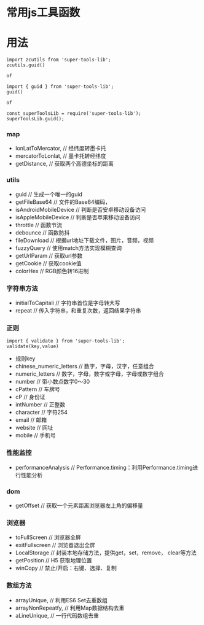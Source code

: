
# 常用js工具函数

# 用法
```
import zcutils from 'super-tools-lib';
zcutils.guid()

of

import { guid } from 'super-tools-lib';
guid()

of

const superToolsLib = require('super-tools-lib');
superToolsLib.guid();
```

### map
- lonLatToMercator,       // 经纬度转墨卡托
- mercatorToLonlat,       // 墨卡托转经纬度
- getDistance,            // 获取两个高德坐标的距离

### utils
- guid                    // 生成一个唯一的guid
- getFileBase64           // 文件的Base64编码，
- isAndroidMobileDevice   // 判断是否安卓移动设备访问
- isAppleMobileDevice     // 判断是否苹果移动设备访问
- throttle                // 函数节流
- debounce                // 函数防抖
- fileDownload            // 根据url地址下载文件，图片，音频，视频
- fuzzyQuery              // 使用match方法实现模糊查询
- getUrlParam             // 获取url参数
- getCookie               // 获取cookie值
- colorHex                // RGB颜色转16进制

### 字符串方法
- initialToCapitali       // 字符串首位是字母转大写
- repeat                  // 传入字符串，和重复次数，返回结果字符串

### 正则
```
import { validate } from 'super-tools-lib';
validate(key,value)
```
- 规则key
- chinese_numeric_letters // 数字，字母，汉字，任意组合
- numeric_letters         // 数字，字母，数字或字母，字母或数字组合
- number                  // 带小数点数字0～30
- cPattern                // 车牌号
- cP                      // 身份证
- intNumber               // 正整数
- character               // 字符254
- email                   // 邮箱
- website                 // 网址
- mobile                  // 手机号

### 性能监控
- performanceAnalysis     // Performance.timing：利用Performance.timing进行性能分析

### dom
- getOffset               // 获取一个元素距离浏览器左上角的偏移量

### 浏览器
- toFullScreen            // 浏览器全屏
- exitFullscreen          // 浏览器退出全屏
- LocalStorage            // 封装本地存储方法，提供get，set，remove， clear等方法
- getPosition             // H5 获取地理位置
- winCopy                 // 禁止/开启：右键、选择、复制

### 数组方法
- arrayUnique,            // 利用ES6 Set去重数组
- arrayNonRepeatfy,       // 利用Map数据结构去重
- aLineUnique,            // 一行代码数组去重